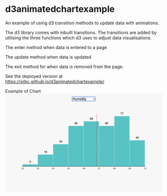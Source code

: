 # d3animatedchartexample

An example of using d3 transition methods to update data with animations.

The d3 library comes with inbuilt transitions. The transitions are added by utilising the three functions which d3 uses to adjust data visualisations.

The enter method when data is entered to a page

The update method when data is updated 

The exit method for when data is removed from the page. 

See the deployed version at https://sijbc.github.io/d3animatedchartexample/


Example of Chart
![alt text](https://github.com/SiJBC/d3animatedchartexample/blob/master/Screen%20Shot%202021-02-04%20at%2010.43.24%20pm.png "Example of chart")
